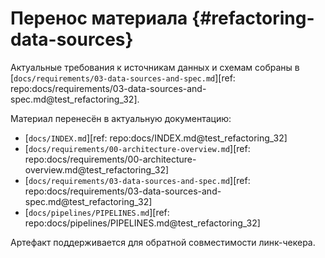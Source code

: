 # Перенос материала {#refactoring-data-sources}

Актуальные требования к источникам данных и схемам собраны в
[`docs/requirements/03-data-sources-and-spec.md`][ref: repo:docs/requirements/03-data-sources-and-spec.md@test_refactoring_32].

Материал перенесён в актуальную документацию:

- [`docs/INDEX.md`][ref: repo:docs/INDEX.md@test_refactoring_32]
- [`docs/requirements/00-architecture-overview.md`][ref: repo:docs/requirements/00-architecture-overview.md@test_refactoring_32]
- [`docs/requirements/03-data-sources-and-spec.md`][ref: repo:docs/requirements/03-data-sources-and-spec.md@test_refactoring_32]
- [`docs/pipelines/PIPELINES.md`][ref: repo:docs/pipelines/PIPELINES.md@test_refactoring_32]

Артефакт поддерживается для обратной совместимости линк-чекера.
